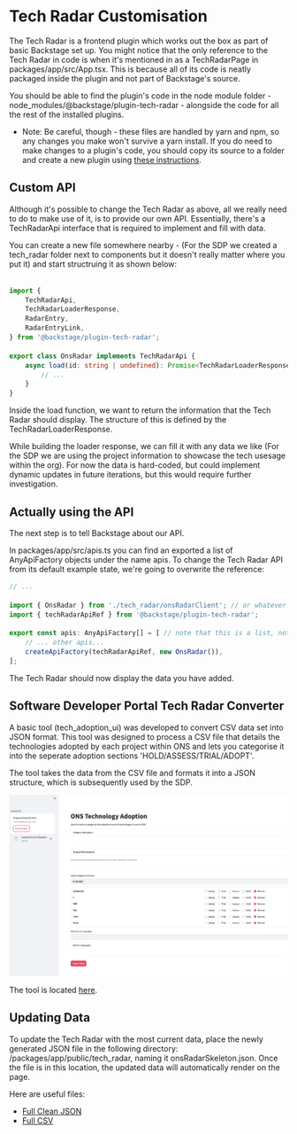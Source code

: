 # Tech Radar Customisation

The Tech Radar is a frontend plugin which works out the box as part of basic Backstage set up. You might notice that the only reference to the Tech Radar in code is when it's mentioned in as a TechRadarPage in packages/app/src/App.tsx. This is because all of its code is neatly packaged inside the plugin and not part of Backstage's source.

You should be able to find the plugin's code in the node module folder - node_modules/@backstage/plugin-tech-radar - alongside the code for all the rest of the installed plugins. 

- Note: Be careful, though - these files are handled by yarn and npm, so any changes you make won't survive a yarn install. If you do need to make changes to a plugin's code, you should copy its source to a folder and create a new plugin using [these instructions](./custom_plugins.md).

## Custom API

Although it's possible to change the Tech Radar as above, all we really need to do to make use of it, is to provide our own API. Essentially, there's a TechRadarApi interface that is required to implement and fill with data.

You can create a new file somewhere nearby - (For the SDP we created a tech_radar folder next to components but it doesn't really matter where you put it) and start structruing it as shown below:

```ts
 
import {
    TechRadarApi,
    TechRadarLoaderResponse,
    RadarEntry,
    RadarEntryLink,
} from '@backstage/plugin-tech-radar';
 
export class OnsRadar implements TechRadarApi {
    async load(id: string | undefined): Promise<TechRadarLoaderResponse> {
        // ...
    }
}
```

Inside the load function, we want to return the information that the Tech Radar should display. The structure of this is defined by the TechRadarLoaderResponse.

While building the loader response, we can fill it with any data we like (For the SDP we are using the project information to showcase the tech usesage within the org). For now the data is hard-coded, but could implement dynamic updates in future iterations, but this would require further investigation.

## Actually using the API

The next step is to tell Backstage about our API.

In packages/app/src/apis.ts you can find an exported a list of AnyApiFactory objects under the name apis. To change the Tech Radar API from its default example state, we're going to overwrite the reference:

```ts
// ...
 
import { OnsRadar } from './tech_radar/onsRadarClient'; // or whatever you called it
import { techRadarApiRef } from '@backstage/plugin-tech-radar';
 
export const apis: AnyApiFactory[] = [ // note that this is a list, not a function! if you're getting a syntax error, it might be because you're not using commas to separate the items
    // ... other apis...
    createApiFactory(techRadarApiRef, new OnsRadar()),
];
```

The Tech Radar should now display the data you have added. 

## Software Developer Portal Tech Radar Converter

A basic tool (tech_adoption_ui) was developed to convert CSV data set into JSON format. This tool was designed to process a CSV file that details the technologies adopted by each project within ONS and lets you categorise it into the seperate adoption sections 'HOLD/ASSESS/TRIAL/ADOPT'. 

The tool takes the data from the CSV file and formats it into a JSON structure, which is subsequently used by the SDP.

![tech-radar-tool](./assets/tech_adoption_ui.png)

The tool is located [here](https://github.com/ONSdigital/sdp-tech-radar-json).


## Updating Data

To update the Tech Radar with the most current data, place the newly generated JSON file in the following directory: /packages/app/public/tech_radar, naming it onsRadarSkeleton.json. Once the file is in this location, the updated data will automatically render on the page.

Here are useful files:

- [Full Clean JSON](https://confluence.ons.gov.uk/display/SEC/Tech+Radar+customisation?preview=/173121507/190820211/onsRadarV2.json)
- [Full CSV](https://confluence.ons.gov.uk/display/SEC/Tech+Radar+customisation?preview=/173121507/190820008/onsTechDataAdoption.csv)

 